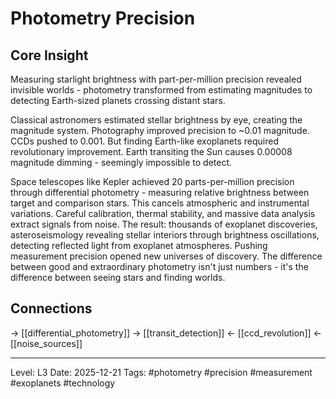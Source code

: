 # Photometry Precision

## Core Insight
Measuring starlight brightness with part-per-million precision revealed invisible worlds - photometry transformed from estimating magnitudes to detecting Earth-sized planets crossing distant stars.

Classical astronomers estimated stellar brightness by eye, creating the magnitude system. Photography improved precision to ~0.01 magnitude. CCDs pushed to 0.001. But finding Earth-like exoplanets required revolutionary improvement. Earth transiting the Sun causes 0.00008 magnitude dimming - seemingly impossible to detect.

Space telescopes like Kepler achieved 20 parts-per-million precision through differential photometry - measuring relative brightness between target and comparison stars. This cancels atmospheric and instrumental variations. Careful calibration, thermal stability, and massive data analysis extract signals from noise. The result: thousands of exoplanet discoveries, asteroseismology revealing stellar interiors through brightness oscillations, detecting reflected light from exoplanet atmospheres. Pushing measurement precision opened new universes of discovery. The difference between good and extraordinary photometry isn't just numbers - it's the difference between seeing stars and finding worlds.

## Connections
→ [[differential_photometry]]
→ [[transit_detection]]
← [[ccd_revolution]]
← [[noise_sources]]

---
Level: L3
Date: 2025-12-21
Tags: #photometry #precision #measurement #exoplanets #technology